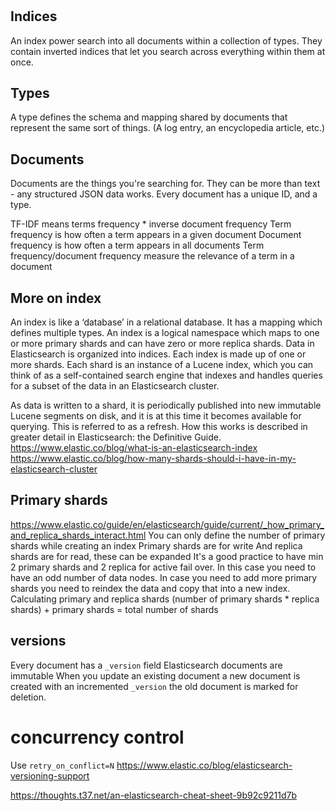 #
## Indices
An index power search into all documents within a collection of types. They contain inverted indices that let you search across everything within them at once.

## Types
A type defines the schema and mapping shared by documents that represent the same sort of things. (A log entry, an encyclopedia article, etc.)

## Documents
Documents are the things you're searching for. They can be more than text - any structured JSON data works. Every document has a unique ID, and a type.

TF-IDF means terms frequency * inverse document frequency
Term frequency is how often a term appears in a given document
Document frequency is how often a term appears in all documents
Term frequency/document frequency measure the relevance of a term in a document

## More on index
An index is like a ‘database’ in a relational database. It has a mapping which defines multiple types.
An index is a logical namespace which maps to one or more primary shards and can have zero or more replica shards.
Data in Elasticsearch is organized into indices. Each index is made up of one or more shards. Each shard is an instance of a Lucene index, which you can think of as a self-contained search engine that indexes and handles queries for a subset of the data in an Elasticsearch cluster.

As data is written to a shard, it is periodically published into new immutable Lucene segments on disk, and it is at this time it becomes available for querying. This is referred to as a refresh. How this works is described in greater detail in Elasticsearch: the Definitive Guide.
https://www.elastic.co/blog/what-is-an-elasticsearch-index
https://www.elastic.co/blog/how-many-shards-should-i-have-in-my-elasticsearch-cluster

## Primary shards
https://www.elastic.co/guide/en/elasticsearch/guide/current/_how_primary_and_replica_shards_interact.html
You can only define the number of primary shards while creating an index
Primary shards are for write
And replica shards are for read, these can be expanded
It's a good practice to have min 2 primary shards and 2 replica for active fail over. In this case you need to have an odd number of data nodes.
In case you need to add more primary shards you need to reindex the data and copy that into a new index.
Calculating primary and replica shards
(number of primary shards * replica shards) + primary shards = total number of shards

## versions
Every document has a `_version` field
Elasticsearch documents are immutable
When you update an existing document a new document is created with an incremented `_version` the old document is marked for deletion.

# concurrency control
Use `retry_on_conflict=N`
https://www.elastic.co/blog/elasticsearch-versioning-support

https://thoughts.t37.net/an-elasticsearch-cheat-sheet-9b92c9211d7b
